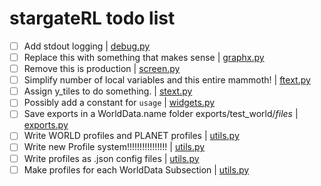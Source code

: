 # stargateRL todo list
- [ ]  Add stdout logging | [debug.py](https://github.com/thee-engineer/stargateRL/tree/master/./stargateRL/debug.py#L14)
- [ ]  Replace this with something that makes sense | [graphx.py](https://github.com/thee-engineer/stargateRL/tree/master/./stargateRL/engine/graphx.py#L51)
- [ ]  Remove this is production | [screen.py](https://github.com/thee-engineer/stargateRL/tree/master/./stargateRL/engine/screen.py#L24)
- [ ]  Simplify number of local variables and this entire mammoth! | [ftext.py](https://github.com/thee-engineer/stargateRL/tree/master/./stargateRL/objects/ftext.py#L22)
- [ ]  Assign y_tiles to do something. | [stext.py](https://github.com/thee-engineer/stargateRL/tree/master/./stargateRL/objects/stext.py#L18)
- [ ]  Possibly add a constant for `usage` | [widgets.py](https://github.com/thee-engineer/stargateRL/tree/master/./stargateRL/objects/widgets.py#L73)
- [ ]  Save exports in a WorldData.name folder exports/test_world/*files* | [exports.py](https://github.com/thee-engineer/stargateRL/tree/master/./stargateRL/world/exports.py#L2)
- [ ]  Write WORLD profiles and PLANET profiles | [utils.py](https://github.com/thee-engineer/stargateRL/tree/master/./stargateRL/world/utils.py#L52)
- [ ]  Write new Profile system!!!!!!!!!!!!!!!! | [utils.py](https://github.com/thee-engineer/stargateRL/tree/master/./stargateRL/world/utils.py#L53)
- [ ]  Write profiles as .json config files | [utils.py](https://github.com/thee-engineer/stargateRL/tree/master/./stargateRL/world/utils.py#L54)
- [ ]  Make profiles for each WorldData Subsection | [utils.py](https://github.com/thee-engineer/stargateRL/tree/master/./stargateRL/world/utils.py#L55)
